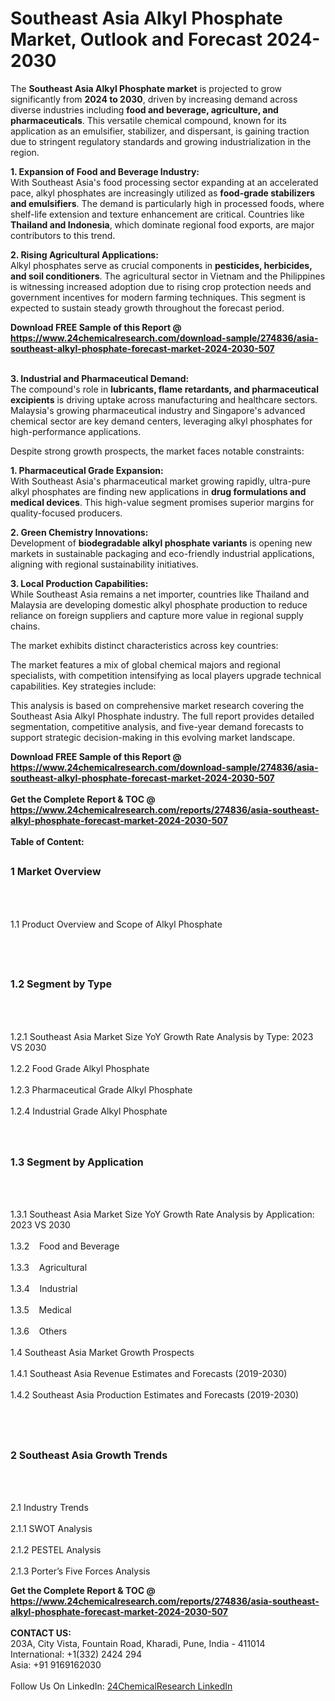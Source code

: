 <h1>Southeast Asia Alkyl Phosphate Market, Outlook and Forecast 2024-2030</h1><p>The <strong>Southeast Asia Alkyl Phosphate market</strong> is projected to grow significantly from <strong>2024 to 2030</strong>, driven by increasing demand across diverse industries including <strong>food and beverage, agriculture, and pharmaceuticals</strong>. This versatile chemical compound, known for its application as an emulsifier, stabilizer, and dispersant, is gaining traction due to stringent regulatory standards and growing industrialization in the region.</p><p><strong>1. Expansion of Food and Beverage Industry:</strong><br>
With Southeast Asia's food processing sector expanding at an accelerated pace, alkyl phosphates are increasingly utilized as <strong>food-grade stabilizers and emulsifiers</strong>. The demand is particularly high in processed foods, where shelf-life extension and texture enhancement are critical. Countries like <strong>Thailand and Indonesia</strong>, which dominate regional food exports, are major contributors to this trend.</p><p><strong>2. Rising Agricultural Applications:</strong><br>
Alkyl phosphates serve as crucial components in <strong>pesticides, herbicides, and soil conditioners</strong>. The agricultural sector in Vietnam and the Philippines is witnessing increased adoption due to rising crop protection needs and government incentives for modern farming techniques. This segment is expected to sustain steady growth throughout the forecast period.</p><div><b>Download FREE Sample of this Report @ 
            <a href="https://www.24chemicalresearch.com/download-sample/274836/asia-southeast-alkyl-phosphate-forecast-market-2024-2030-507">
            https://www.24chemicalresearch.com/download-sample/274836/asia-southeast-alkyl-phosphate-forecast-market-2024-2030-507</a></b></div><br><p><strong>3. Industrial and Pharmaceutical Demand:</strong><br>
The compound's role in <strong>lubricants, flame retardants, and pharmaceutical excipients</strong> is driving uptake across manufacturing and healthcare sectors. Malaysia's growing pharmaceutical industry and Singapore's advanced chemical sector are key demand centers, leveraging alkyl phosphates for high-performance applications.</p><p>Despite strong growth prospects, the market faces notable constraints:</p><p><strong>1. Pharmaceutical Grade Expansion:</strong><br>
With Southeast Asia's pharmaceutical market growing rapidly, ultra-pure alkyl phosphates are finding new applications in <strong>drug formulations and medical devices</strong>. This high-value segment promises superior margins for quality-focused producers.</p><p><strong>2. Green Chemistry Innovations:</strong><br>
Development of <strong>biodegradable alkyl phosphate variants</strong> is opening new markets in sustainable packaging and eco-friendly industrial applications, aligning with regional sustainability initiatives.</p><p><strong>3. Local Production Capabilities:</strong><br>
While Southeast Asia remains a net importer, countries like Thailand and Malaysia are developing domestic alkyl phosphate production to reduce reliance on foreign suppliers and capture more value in regional supply chains.</p><p>The market exhibits distinct characteristics across key countries:</p><p>The market features a mix of global chemical majors and regional specialists, with competition intensifying as local players upgrade technical capabilities. Key strategies include:</p><p>This analysis is based on comprehensive market research covering the Southeast Asia Alkyl Phosphate industry. The full report provides detailed segmentation, competitive analysis, and five-year demand forecasts to support strategic decision-making in this evolving market landscape.</p><div><b>Download FREE Sample of this Report @ 
            <a href="https://www.24chemicalresearch.com/download-sample/274836/asia-southeast-alkyl-phosphate-forecast-market-2024-2030-507">
            https://www.24chemicalresearch.com/download-sample/274836/asia-southeast-alkyl-phosphate-forecast-market-2024-2030-507</a></b></div><br><div><b>Get the Complete Report & TOC @ 
            <a href="https://www.24chemicalresearch.com/reports/274836/asia-southeast-alkyl-phosphate-forecast-market-2024-2030-507">
            https://www.24chemicalresearch.com/reports/274836/asia-southeast-alkyl-phosphate-forecast-market-2024-2030-507</a></b></div><br>
            <b>Table of Content:</b><p><h2><span style="font-size:16px"><strong>1 Market Overview&nbsp;&nbsp; &nbsp;</strong></span></h2><br />
<br />
<p>1.1 Product Overview and Scope of Alkyl Phosphate&nbsp;</p><br />
<br />
<h2><strong><span style="font-size:16px">1.2 Segment by Type&nbsp;&nbsp; &nbsp;</span></strong></h2><br />
<br />
<p>1.2.1 Southeast Asia Market Size YoY Growth Rate Analysis by Type: 2023 VS 2030&nbsp;&nbsp; &nbsp;<br /><br />
1.2.2 Food Grade Alkyl Phosphate&nbsp;&nbsp; &nbsp;<br /><br />
1.2.3 Pharmaceutical Grade Alkyl Phosphate<br /><br />
1.2.4 Industrial Grade Alkyl Phosphate<br /><br />
<br />
<h2><span style="font-size:16px"><strong>1.3 Segment by Application&nbsp;&nbsp;</strong></span></h2><br />
<br />
<p>1.3.1 Southeast Asia Market Size YoY Growth Rate Analysis by Application: 2023 VS 2030&nbsp;&nbsp; &nbsp;<br /><br />
1.3.2&nbsp;&nbsp; &nbsp;Food and Beverage<br /><br />
1.3.3&nbsp;&nbsp; &nbsp;Agricultural<br /><br />
1.3.4&nbsp;&nbsp; &nbsp;Industrial<br /><br />
1.3.5&nbsp;&nbsp; &nbsp;Medical<br /><br />
1.3.6&nbsp;&nbsp; &nbsp;Others<br /><br />
1.4 Southeast Asia Market Growth Prospects&nbsp;&nbsp; &nbsp;<br /><br />
1.4.1 Southeast Asia Revenue Estimates and Forecasts (2019-2030)&nbsp;&nbsp; &nbsp;<br /><br />
1.4.2 Southeast Asia Production Estimates and Forecasts (2019-2030)&nbsp;&nbsp;</p><br />
<br />
<h2><span style="font-size:16px"><strong>2 Southeast Asia Growth Trends&nbsp;&nbsp; &nbsp;</strong></span></h2><br />
<br />
<p>2.1 Industry Trends&nbsp;&nbsp; &nbsp;<br /><br />
2.1.1 SWOT Analysis&nbsp;&nbsp; &nbsp;<br /><br />
2.1.2 PESTEL Analysis&nbsp;&nbsp; &nbsp;<br /><br />
2.1.3 Porter&rsquo;s Five Forces Analysis&nbsp;&nbsp;</p><div><b>Get the Complete Report & TOC @ 
            <a href="https://www.24chemicalresearch.com/reports/274836/asia-southeast-alkyl-phosphate-forecast-market-2024-2030-507">
            https://www.24chemicalresearch.com/reports/274836/asia-southeast-alkyl-phosphate-forecast-market-2024-2030-507</a></b></div><br><b>CONTACT US:</b><br>
            203A, City Vista, Fountain Road, Kharadi, Pune, India - 411014<br>
            International: +1(332) 2424 294<br>
            Asia: +91 9169162030 <br><br>
            Follow Us On LinkedIn: <a href="https://www.linkedin.com/company/24chemicalresearch/">24ChemicalResearch LinkedIn</a>